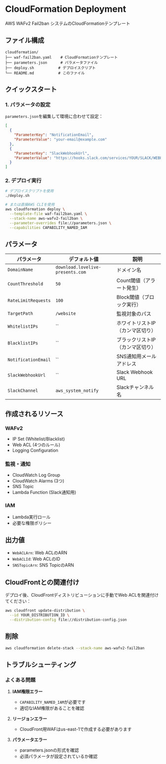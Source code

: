 # CloudFormation Deployment

AWS WAFv2 Fail2ban システムのCloudFormationテンプレート

## ファイル構成

```
cloudformation/
├── waf-fail2ban.yaml    # CloudFormationテンプレート
├── parameters.json      # パラメータファイル
├── deploy.sh           # デプロイスクリプト
└── README.md           # このファイル
```

## クイックスタート

### 1. パラメータの設定

`parameters.json`を編集して環境に合わせて設定：

```json
[
  {
    "ParameterKey": "NotificationEmail",
    "ParameterValue": "your-email@example.com"
  },
  {
    "ParameterKey": "SlackWebhookUrl",
    "ParameterValue": "https://hooks.slack.com/services/YOUR/SLACK/WEBHOOK"
  }
]
```

### 2. デプロイ実行

```bash
# デプロイスクリプトを使用
./deploy.sh

# または直接AWS CLIを使用
aws cloudformation deploy \
  --template-file waf-fail2ban.yaml \
  --stack-name aws-wafv2-fail2ban \
  --parameter-overrides file://parameters.json \
  --capabilities CAPABILITY_NAMED_IAM
```

## パラメータ

| パラメータ | デフォルト値 | 説明 |
|-----------|-------------|------|
| `DomainName` | `download.lovelive-presents.com` | ドメイン名 |
| `CountThreshold` | `50` | Count閾値（アラート発生） |
| `RateLimitRequests` | `100` | Block閾値（ブロック実行） |
| `TargetPath` | `/website` | 監視対象のパス |
| `WhitelistIPs` | `` | ホワイトリストIP（カンマ区切り） |
| `BlacklistIPs` | `` | ブラックリストIP（カンマ区切り） |
| `NotificationEmail` | `` | SNS通知用メールアドレス |
| `SlackWebhookUrl` | `` | Slack Webhook URL |
| `SlackChannel` | `aws_system_notify` | Slackチャンネル名 |

## 作成されるリソース

### WAFv2
- IP Set (Whitelist/Blacklist)
- Web ACL (4つのルール)
- Logging Configuration

### 監視・通知
- CloudWatch Log Group
- CloudWatch Alarms (3つ)
- SNS Topic
- Lambda Function (Slack通知用)

### IAM
- Lambda実行ロール
- 必要な権限ポリシー

## 出力値

- `WebACLArn`: Web ACLのARN
- `WebACLId`: Web ACLのID
- `SNSTopicArn`: SNS TopicのARN

## CloudFrontとの関連付け

デプロイ後、CloudFrontディストリビューションに手動でWeb ACLを関連付けてください：

```bash
aws cloudfront update-distribution \
  --id YOUR_DISTRIBUTION_ID \
  --distribution-config file://distribution-config.json
```

## 削除

```bash
aws cloudformation delete-stack --stack-name aws-wafv2-fail2ban
```

## トラブルシューティング

### よくある問題

1. **IAM権限エラー**
   - `CAPABILITY_NAMED_IAM`が必要です
   - 適切なIAM権限があることを確認

2. **リージョンエラー**
   - CloudFront用WAFはus-east-1で作成する必要があります

3. **パラメータエラー**
   - parameters.jsonの形式を確認
   - 必須パラメータが設定されているか確認
